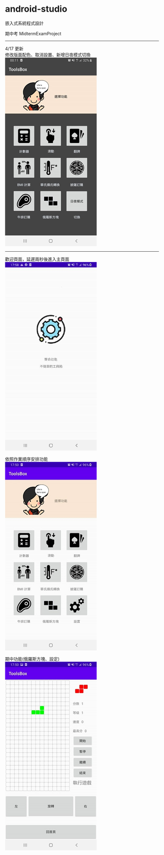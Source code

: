# android-studio
嵌入式系統程式設計

期中考 MidtermExamProject  

---  
4/17 更新  
修改版面配色、取消設置、新增日夜模式切換  
![image](https://github.com/xiaoClassmate/android-studio/blob/master/main_dark.jpg)  

---  

歡迎頁面，延遲兩秒後進入主頁面  
![image](https://github.com/xiaoClassmate/android-studio/blob/master/welcome.jpg)  

依照作業順序安排功能  
![image](https://github.com/xiaoClassmate/android-studio/blob/master/main.jpg)  

期中功能(俄羅斯方塊、設定)  
![image](https://github.com/xiaoClassmate/android-studio/blob/master/tetris.jpg)  
